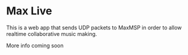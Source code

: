 Max Live
=================

This is a web app that sends UDP packets to MaxMSP in order to allow realtime collaborative music making.

More info coming soon

